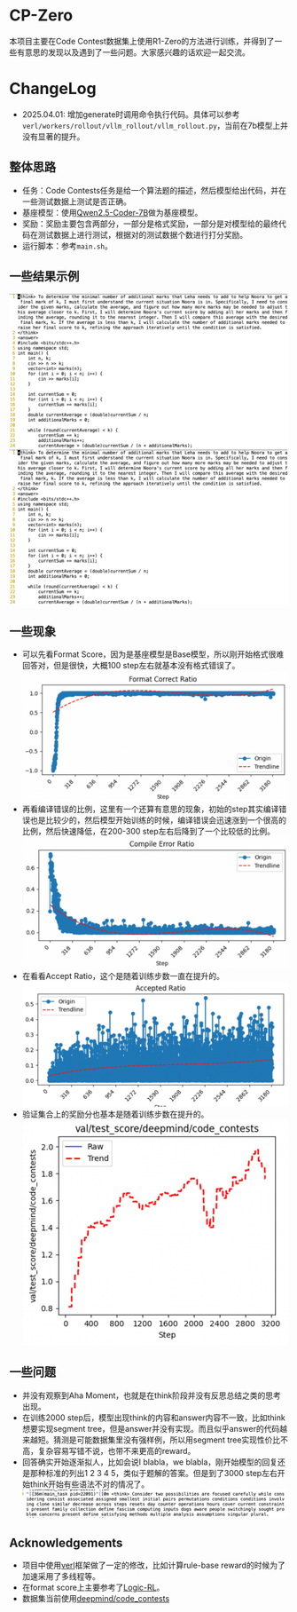 # CP-Zero
本项目主要在Code Contest数据集上使用R1-Zero的方法进行训练，并得到了一些有意思的发现以及遇到了一些问题。大家感兴趣的话欢迎一起交流。

# ChangeLog
+ 2025.04.01: 增加generate时调用命令执行代码。具体可以参考`verl/workers/rollout/vllm_rollout/vllm_rollout.py`，当前在7b模型上并没有显著的提升。

## 整体思路
+ 任务：Code Contests任务是给一个算法题的描述，然后模型给出代码，并在一些测试数据上测试是否正确。
+ 基座模型：使用[Qwen2.5-Coder-7B](https://huggingface.co/Qwen/Qwen2.5-Coder-7B)做为基座模型。
+ 奖励：奖励主要包含两部分，一部分是格式奖励，一部分是对模型给的最终代码在测试数据上进行测试，根据对的测试数据个数进行打分奖励。
+ 运行脚本：参考`main.sh`。

## 一些结果示例
![示例一](./images/result1.png)
![示例二](./images/result1.png)

## 一些现象
+ 可以先看Format Score，因为是基座模型是Base模型，所以刚开始格式很难回答对，但是很快，大概100 step左右就基本没有格式错误了。![Format Score](./images/format_score.png)
+ 再看编译错误的比例，这里有一个还算有意思的现象，初始的step其实编译错误也是比较少的，然后模型开始训练的时候，编译错误会迅速涨到一个很高的比例，然后快速降低，在200-300 step左右后降到了一个比较低的比例。![Compile Error](./images/compile_error.png)
+ 在看看Accept Ratio，这个是随着训练步数一直在提升的。![Accept](./images/accept.png)
+ 验证集合上的奖励分也基本是随着训练步数在提升的。![Valid Reward Score](./images/valid_reward_score.png)

## 一些问题
+ 并没有观察到Aha Moment，也就是在think阶段并没有反思总结之类的思考出现。
+ 在训练2000 step后，模型出现think的内容和answer内容不一致，比如think想要实现segment tree，但是answer并没有实现。而且似乎answer的代码越来越短。猜测是可能数据集里没有强样例，所以用segment tree实现性价比不高，复杂容易写错不说，也带不来更高的reward。
+ 回答确实开始逐渐拟人，比如会说I blabla，we blabla，刚开始模型的回复还是那种标准的列出1 2 3 4 5，类似于题解的答案。但是到了3000 step左右开始think开始有些语法不对的情况了。![言语混乱](./images/confuse.png)

## Acknowledgements
+ 项目中使用[verl](https://github.com/volcengine/verl)框架做了一定的修改，比如计算rule-base reward的时候为了加速采用了多线程等。
+ 在format score上主要参考了[Logic-RL](https://github.com/Unakar/Logic-RL)。
+ 数据集当前使用[deepmind/code_contests](https://huggingface.co/datasets/deepmind/code_contests)

